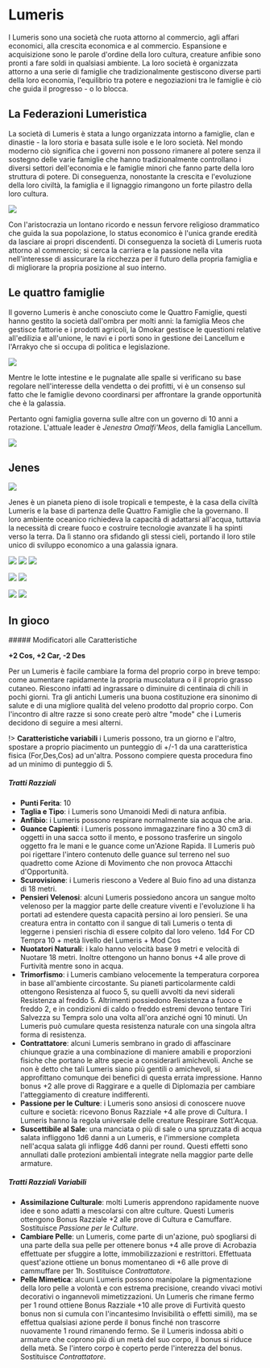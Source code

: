 # Lumeris
I Lumeris sono una società che ruota attorno al commercio, agli affari economici, alla crescita economica e al commercio. Espansione e acquisizione sono le parole d'ordine della loro cultura, creature anfibie sono pronti a fare soldi in qualsiasi ambiente. La loro società è organizzata attorno a una serie di famiglie che tradizionalmente gestiscono diverse parti della loro economia, l'equilibrio tra potere e negoziazioni tra le famiglie è ciò che guida il progresso - o lo blocca.

## La Federazioni Lumeristica
La società di Lumeris è stata a lungo organizzata intorno a famiglie, clan e dinastie - la loro storia e basata sulle isole e le loro società. Nel mondo moderno ciò significa che i governi non possono rimanere al potere senza il sostegno delle varie famiglie che hanno tradizionalmente controllano i diversi settori dell'economia e le famiglie minori che fanno parte della loro struttura di potere. Di conseguenza, nonostante la crescita e l'evoluzione della loro civiltà, la famiglia e il lignaggio rimangono un forte pilastro della loro cultura.

![](../../assets/custom_theme/space/images/lumeris/1.jpg)

Con l'aristocrazia un lontano ricordo e nessun fervore religioso drammatico che guida la sua popolazione, lo status economico è l'unica grande eredità da lasciare ai propri discendenti. Di conseguenza la società di Lumeris ruota attorno al commercio; si cerca la carriera e la passione nella vita nell'interesse di assicurare la ricchezza per il futuro della propria famiglia e di migliorare la propria posizione al suo interno.

## Le quattro famiglie
Il governo Lumeris è anche conosciuto come le Quattro Famiglie, questi hanno gestito la società dall'ombra per molti anni: la famiglia Meos che gestisce fattorie e i prodotti agricoli, la Omokar gestisce le questioni relative all'edilizia e all'unione, le navi e i porti sono in gestione dei Lancellum e l'Arrakyo che si occupa di politica e legislazione.

![](../../assets/custom_theme/space/images/lumeris/5.webp)

Mentre le lotte intestine e le pugnalate alle spalle si verificano su base regolare nell'interesse della vendetta o dei profitti, vi è un consenso sul fatto che le famiglie devono coordinarsi per affrontare la grande opportunità che è la galassia.

Pertanto ogni famiglia governa sulle altre con un governo di 10 anni a rotazione.
L'attuale leader è *Jenestra Omalfi'Meos*, della famiglia Lancellum.

![](../../assets/custom_theme/space/images/lumeris/2.jpg)

## Jenes

![](../../assets/custom_theme/space/images/lumeris/3.jpg)

Jenes è un pianeta pieno di isole tropicali e tempeste, è la casa della civiltà Lumeris e la base di partenza delle Quattro Famiglie che la governano. Il loro ambiente oceanico richiedeva la capacità di adattarsi all'acqua, tuttavia la necessità di creare fuoco e costruire tecnologie avanzate li ha spinti verso la terra. Da lì stanno ora sfidando gli stessi cieli, portando il loro stile unico di sviluppo economico a una galassia ignara.

![](../../assets/custom_theme/space/images/lumeris/4.jpg)
![](../../assets/custom_theme/space/images/lumeris/6.webp)
![](../../assets/custom_theme/space/images/lumeris/7.webp)


![](../../assets/custom_theme/space/images/lumeris/png-4.jpg)
![](../../assets/custom_theme/space/images/lumeris/png-3.jpg)

![](../../assets/custom_theme/space/images/lumeris/png-2.jpg) ![](../../assets/custom_theme/space/images/lumeris/png-1.jpg)

## In gioco

##### Modificatori alle Caratteristiche

**+2 Cos, +2 Car, -2 Des**

Per un Lumeris è facile cambiare la forma del proprio corpo in breve tempo: come aumentare rapidamente la propria muscolatura o il il proprio grasso cutaneo. Riescono infatti ad ingrassare o diminuire di centinaia di chili in pochi giorni. Tra gli antichi Lumeris una buona costituzione era sinonimo di salute e di una migliore qualità del veleno prodotto dal proprio corpo. Con l'incontro di altre razze si sono create però altre "mode" che i Lumeris decidono di seguire a mesi alterni.

!> **Caratteristiche variabili** i Lumeris possono, tra un giorno e l'altro, spostare a proprio piacimento un punteggio di +/-1 da una caratteristica fisica (For,Des,Cos) ad un'altra. Possono compiere questa procedura fino ad un minimo di punteggio di 5.

##### Tratti Razziali
- **Punti Ferita**: 10
- **Taglia e Tipo**: i Lumeris sono Umanoidi Medi di natura anfibia.
- **Anfibio**: i Lumeris possono respirare normalmente sia acqua che aria.
- **Guance Capienti**: i Lumeris possono immagazzinare fino a 30 cm3 di oggetti in una sacca sotto il mento, e possono trasferire un singolo oggetto fra le mani e le guance come un'Azione Rapida. Il Lumeris può poi rigettare l'intero contenuto delle guance sul terreno nel suo quadretto come Azione di Movimento che non provoca Attacchi d'Opportunità.
- **Scurovisione**: i Lumeris riescono a Vedere al Buio fino ad una distanza di 18 metri.
- **Pensieri Velenosi**: alcuni Lumeris possiedono ancora un sangue molto velenoso per la maggior parte delle creature viventi e l'evoluzione li ha portati ad estendere questa capacità persino ai loro pensieri. Se una creatura entra in contatto con il sangue di tali Lumeris o tenta di leggerne i pensieri rischia di essere colpito dal loro veleno. 1d4 For CD Tempra 10 + metà livello del Lumeris + Mod Cos
- **Nuotatori Naturali**: i kalo hanno velocità base 9 metri e velocità di Nuotare 18 metri.
Inoltre ottengono un hanno bonus +4 alle prove di Furtività mentre sono in acqua.
- **Trimorfismo**: i Lumeris cambiano velocemente la temperatura corporea in base all'ambiente circostante. Su pianeti particolarmente caldi ottengono Resistenza al fuoco 5, su quelli avvolti da nevi siderali Resistenza al freddo 5. Altrimenti possiedono Resistenza a fuoco e freddo 2, e in condizioni di caldo o freddo estremi devono tentare Tiri Salvezza su Tempra solo una volta all'ora anziché ogni 10 minuti. Un Lumeris può cumulare questa resistenza naturale con una singola altra forma di resistenza.
- **Contrattatore**: alcuni Lumeris sembrano in grado di affascinare chiunque grazie a una combinazione di maniere amabili e proporzioni fisiche che portano le altre specie a considerarli amichevoli. Anche se non è detto che tali Lumeris siano più gentili o amichevoli, si approfittano comunque dei benefici di questa errata impressione. Hanno bonus +2 alle prove di Raggirare e a quelle di Diplomazia per cambiare l'atteggiamento di creature indifferenti.
- **Passione per le Culture**: i Lumeris sono ansiosi di conoscere nuove culture e società: ricevono Bonus Razziale +4 alle prove di Cultura.
I Lumeris hanno la regola universale delle creature Respirare Sott'Acqua.
- **Suscettibile al Sale**: una manciata o più di sale o una spruzzata di acqua salata infliggono 1d6 danni a un Lumeris, e l'immersione completa nell'acqua salata gli infligge 4d6 danni per round. Questi effetti sono annullati dalle protezioni ambientali integrate nella maggior parte delle armature.

##### Tratti Razziali Variabili

- **Assimilazione Culturale**: molti Lumeris apprendono rapidamente nuove idee e sono adatti a mescolarsi con altre culture. Questi Lumeris ottengono Bonus Razziale +2 alle prove di Cultura e Camuffare.
Sostituisce *Passione per le Culture*.
- **Cambiare Pelle**: un Lumeris, come parte di un'azione, può spogliarsi di una parte della sua pelle per ottenere bonus +4 alle prove di Acrobazia effettuate per sfuggire a lotte, immobilizzazioni e restrittori.
Effettuata quest'azione ottiene un bonus momentaneo di +6 alle prove di cammuffare per 1h.
Sostituisce *Contrattatore*.
- **Pelle Mimetica**: alcuni Lumeris possono manipolare la pigmentazione della loro pelle a volontà e con estrema precisione, creando vivaci motivi decorativi o ingannevoli mimetizzazioni. Un Lumeris che rimane fermo per 1 round ottiene Bonus Razziale +10 alle prove di Furtività questo bonus non si cumula con l'incantesimo Invisibilità o effetti simili), ma se effettua qualsiasi azione perde il bonus finché non trascorre nuovamente 1 round rimanendo fermo. Se il Lumeris indossa abiti o armature che coprono più di un metà del suo corpo, il bonus si riduce della metà. Se l'intero corpo è coperto perde l'interezza del bonus.
Sostituisce *Contrattatore*.